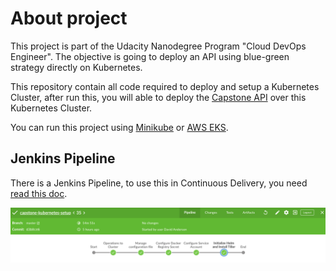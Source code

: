 # About project

This project is part of the Udacity Nanodegree Program "Cloud DevOps Engineer". The objective is going to deploy an API using blue-green strategy directly on Kubernetes.

This repository contain all code required to deploy and setup a Kubernetes Cluster, after run this, you will able to deploy the [Capstone API](https://github.com/davidasrocha/capstone-api-grandmother-recipes) over this Kubernetes Cluster.

You can run this project using [Minikube](./docs/how-to-run-in-minikube.md) or [AWS EKS](how-to-run-in-aws.md).

## Jenkins Pipeline

There is a Jenkins Pipeline, to use this in Continuous Delivery, you need [read this doc](./docs/how-to-execute-pipeline.md).

![alt jenkins pipeline](./docs/images/jenkins-pipeline.png)
